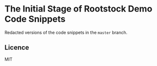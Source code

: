 # The Initial Stage of Rootstock Demo Code Snippets

Redacted versions of the code snippets in the `master` branch.

## Licence

MIT
